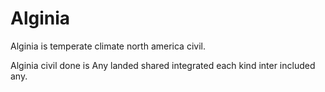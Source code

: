 # Alginia

Alginia is temperate climate north america civil.

Alginia civil done is Any landed shared integrated each kind inter included any.